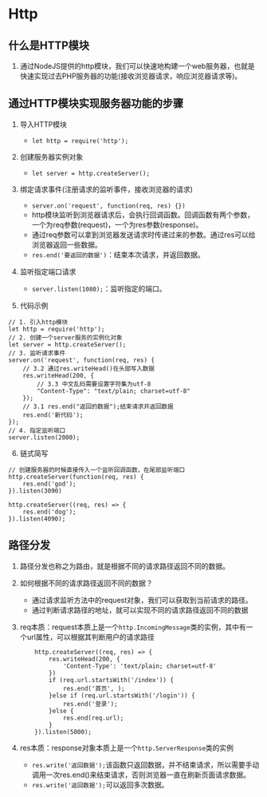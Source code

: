 # Http

## 什么是HTTP模块
1. 通过NodeJS提供的http模块，我们可以快速地构建一个web服务器，也就是快速实现过去PHP服务器的功能(接收浏览器请求，响应浏览器请求等)。

## 通过HTTP模块实现服务器功能的步骤

1. 导入HTTP模块
    - `let http = require('http');`

2. 创建服务器实例对象
    - `let server = http.createServer();`

3. 绑定请求事件(注册请求的监听事件，接收浏览器的请求)
    - `server.on('request', function(req, res) {})`
    - http模块监听到浏览器请求后，会执行回调函数。回调函数有两个参数，一个为req参数(request)，一个为res参数(response)。
    - 通过req参数可以拿到浏览器发送请求时传递过来的参数。通过res可以给浏览器返回一些数据。
    - `res.end('要返回的数据')`：结束本次请求，并返回数据。

4. 监听指定端口请求
    - `server.listen(1080);`：监听指定的端口。

5. 代码示例
```
// 1. 引入http模块
let http = require('http');
// 2. 创建一个server服务的实例化对象
let server = http.createServer();
// 3. 监听请求事件
server.on('request', function(req, res) {
    // 3.2 通过res.writeHead()在头部写入数据
    res.writeHead(200, {
        // 3.3 中文乱码需要设置字符集为utf-8
        "Content-Type": "text/plain; charset=utf-8"
    });
    // 3.1 res.end("返回的数据");结束请求并返回数据
    res.end('新代码');
});
// 4. 指定监听端口
server.listen(2000);

```

6. 链式简写
```
// 创建服务器的时候直接传入一个监听回调函数，在尾部监听端口
http.createServer(function(req, res) {
    res.end('god');
}).listen(3090)

http.createServer((req, res) => {
    res.end('dog');
}).listen(4090);
```

## 路径分发
1. 路径分发也称之为路由，就是根据不同的请求路径返回不同的数据。

2. 如何根据不同的请求路径返回不同的数据？
    - 通过请求监听方法中的request对象，我们可以获取到当前请求的路径。
    - 通过判断请求路径的地址，就可以实现不同的请求路径返回不同的数据

3. req本质：request本质上是一个`http.IncomingMessage`类的实例，其中有一个url属性，可以根据其判断用户的请求路径
    ```
        http.createServer((req, res) => {
            res.writeHead(200, {
                'Content-Type': 'text/plain; charset=utf-8'
            })
            if (req.url.startsWith('/index')) {
                res.end('首页', );
            }else if (req.url.startsWith('/login')) {
                res.end('登录');
            }else {
                res.end(req.url);
            }
        }).listen(5000);
    ```
4. res本质：response对象本质上是一个`http.ServerResponse`类的实例
    - `res.write('返回数据');`该函数只返回数据，并不结束请求，所以需要手动调用一次res.end()来结束请求，否则浏览器一直在刷新页面请求数据。
    - `res.write('返回数据');`可以返回多次数据。
    